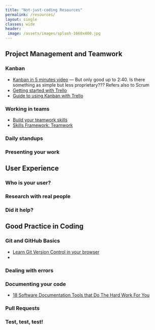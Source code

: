 ```yaml
---
title: "Not-just-coding Resources"
permalink: /resources/
layout: single
classes: wide
header:
 image: /assets/images/splash-1660x400.jpg
---
```


## Project Management and Teamwork

### Kanban

* [Kanban in 5 minutes video](https://youtu.be/R8dYLbJiTUE) — But only good up to 2:40. Is there something as simple but less proprietary??? Refers also to Scrum
* [Getting started with Trello](https://trello.com/guide)
* [Guide to using Kanban with Trello](https://blog.hubstaff.com/kanban-with-trello/)

### Working in teams

* [Build your teamwork skills](https://www.youthemployment.org.uk/young-professional-training/teamwork-skills-young-professional/)
* [Skills Framework: Teamwork](https://www.youthlinkscotland.org/programmes/youth-work-and-the-attainment-challenge/skills-framework/teamwork/)


### Daily standups

### Presenting your work


## User Experience

### Who is your user?

### Research with real people

### Did it help?


## Good Practice in Coding

### Git and GitHub Basics

* [Learn Git Version Control in your browser](https://www.katacoda.com/courses/git)
* 

### Dealing with errors

### Documenting your code

* [18 Software Documentation Tools that Do The Hard Work For You](https://www.process.st/software-documentation/)

### Pull Requests

### Test, test, test!





